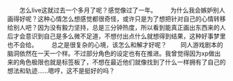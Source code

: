 &emsp;&emsp;怎么live这就过去一个多月了呢？感觉像过了一年。
&emsp;&emsp;为什么我会嫉妒别人画得好呢？这种心情怎么想感觉都很奇怪，或许只是为了想把针对自己的心情转移给别人吧？因为没有毅力坚持，总是三分钟热度，所以看到能真正画出东西来的人后才会意识到自己是多么微不足道，不想付出点什么就想得到结果，这种好事梦里也不会给。
&emsp;&emsp;总之是很复杂的心境，该怎么和解才好呢？
&emsp;&emsp;同人游戏剧本的脑洞依然在一天一个样。不过部分角色的设定也有在推进。我曾觉得因为xp做出来的角色极限也就是标签板了，不想在最近他们就像找到了什么一样拥有了自己的想法和轨迹……嗯哼，这不是挺好的吗？

<!-- ##{"timestamp":1713812112}## -->